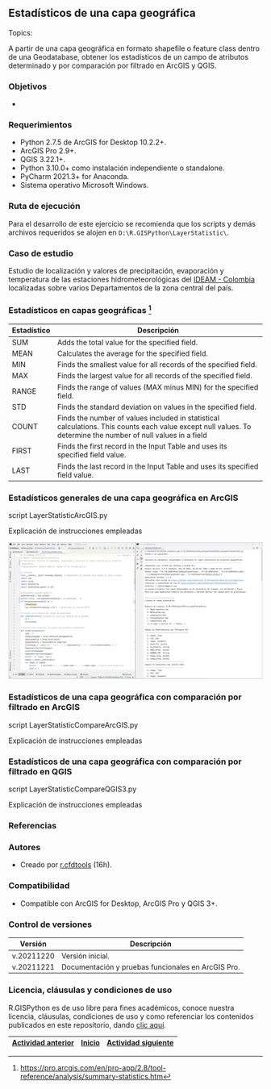 ## Estadísticos de una capa geográfica
Topics: 

A partir de una capa geográfica en formato shapefile o feature class dentro de una Geodatabase, obtener los estadísticos de un campo de atributos determinado y por comparación por filtrado en ArcGIS y QGIS.

### Objetivos

* 


### Requerimientos

* Python 2.7.5 de ArcGIS for Desktop 10.2.2+.
* ArcGIS Pro 2.9+.
* QGIS 3.22.1+.
* Python 3.10.0+ como instalación independiente o standalone.
* PyCharm 2021.3+ for Anaconda. 
* Sistema operativo Microsoft Windows.


### Ruta de ejecución
 
Para el desarrollo de este ejercicio se recomienda que los scripts y demás archivos requeridos se alojen en `D:\R.GISPython\LayerStatistic\`. 


### Caso de estudio

Estudio de localización y valores de precipitación, evaporación y temperatura de las estaciones hidrometeorológicas del [IDEAM - Colombia](http://www.ideam.gov.co/) localizadas sobre varios Departamentos de la zona central del país.


### Estadísticos en capas geográficas [^1]

| Estadístico | Descripción                                                                                                                                                   |
|-------------|---------------------------------------------------------------------------------------------------------------------------------------------------------------|
| SUM         | Adds the total value for the specified field.                                                                                                                 |
| MEAN        | Calculates the average for the specified field.                                                                                                               |
| MIN         | Finds the smallest value for all records of the specified field.                                                                                              |
| MAX         | Finds the largest value for all records of the specified field.                                                                                               |
| RANGE       | Finds the range of values (MAX minus MIN) for the specified field.                                                                                            |
| STD         | Finds the standard deviation on values in the specified field.                                                                                                |
| COUNT       | Finds the number of values included in statistical calculations. This counts each value except null values. To determine the number of null values in a field |
| FIRST       | Finds the first record in the Input Table and uses its specified field value.                                                                                 |
| LAST        | Finds the last record in the Input Table and uses its specified field value.                                                                                  |


### Estadísticos generales de una capa geográfica en ArcGIS

script LayerStatisticArcGIS.py

Explicación de instrucciones empleadas

![Python2.7.5ArcGISDesktop10.2.2PyCharm2021.3All.png](https://github.com/rcfdtools/R.GISPython/blob/main/LayerListField/Screenshot/Python2.7.5ArcGISDesktop10.2.2PyCharm2021.3All.png)


### Estadísticos de una capa geográfica con comparación por filtrado en ArcGIS

script LayerStatisticCompareArcGIS.py

Explicación de instrucciones empleadas


### Estadísticos de una capa geográfica con comparación por filtrado en QGIS

script LayerStatisticCompareQGIS3.py

Explicación de instrucciones empleadas


### Referencias



### Autores

* Creado por [r.cfdtools](r.cfdtools@gmail.com) (16h).


### Compatibilidad

* Compatible con ArcGIS for Desktop, ArcGIS Pro y QGIS 3+.


### Control de versiones

| Versión    | Descripción                                        |
|------------|----------------------------------------------------|
| v.20211220 | Versión inicial.                                   |
| v.20211221 | Documentación y pruebas funcionales en ArcGIS Pro. |


### Licencia, cláusulas y condiciones de uso

R.GISPython es de uso libre para fines académicos, conoce nuestra licencia, cláusulas, condiciones de uso y como referenciar los contenidos publicados en este repositorio, dando [clic aquí](https://github.com/rcfdtools/R.GISPython/wiki/License).


| [Actividad anterior]() | [Inicio](https://github.com/rcfdtools/R.GISPython/wiki) | [Actividad siguiente]()     |
|------------------------|---------------------------------------------------------|-----------------------------|


[^1]: https://pro.arcgis.com/en/pro-app/2.8/tool-reference/analysis/summary-statistics.htm